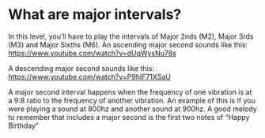 # What are major intervals?

In this level, you’ll have to play the intervals of Major 2nds (M2), Major 3rds (M3) and Major Sixths (M6). An ascending major second sounds like this:
https://www.youtube.com/watch?v=dUqWysNu78s

A descending major second sounds like this:
https://www.youtube.com/watch?v=P9hIF71XSaU

A major second interval happens when the frequency of one vibration is at a 9:8 ratio to the frequency of another vibration. An example of this is if you were playing a sound at 800hz and another sound at 900hz. A good melody to remember that includes a major second is the first two notes of “Happy Birthday”

